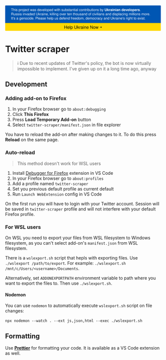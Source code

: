 [![Stand With Ukraine](https://raw.githubusercontent.com/vshymanskyy/StandWithUkraine/main/banner-direct.svg)](https://vshymanskyy.github.io/StandWithUkraine)

# Twitter scraper

> ℹ️ Due to recent updates of Twitter's policy, the bot is now virtually impossible to implement. I've given up on it a long time ago, anyway

## Development

### Adding add-on to Firefox

1. In your Firefox browser go to `about:debugging`
2. Click **This Firefox**
3. Press **Load Temporary Add-on** button
4. Select `twitter-scraper/manifest.json` in file explorer

You have to reload the add-on after making changes to it.
To do this press **Reload** on the same page.

### Auto-reload

> This method doesn't work for WSL users

1. Install [Debugger for Firefox](https://marketplace.visualstudio.com/items?itemName=firefox-devtools.vscode-firefox-debug) extension in VS Code
2. In your Firefox browser go to `about:profiles`
3. Add a profile named `twitter-scraper`
4. Set you previous default profile as current default
5. Run `Launch WebExtension` config in VS Code

On the first run you will have to login with your Twitter account.
Session will be saved in `twitter-scraper` profile and will not interfere with your default Firefox profile.

### For WSL users

On WSL you need to export your files from WSL filesystem to Windows filesystem, as you can't select add-on's `manifest.json` from WSL filesystem.

There is a `wslexport.sh` script that hepls with exporting files.
Use `./wslexport /path/to/export`. For example: `./wslexport.sh /mnt/c/Users/<username>/Documents`.

Alternatively, set `ADDONEXPORTPATH` environment variable to path where you want to export the files to. Then use `./wslexport.sh`.

#### Nodemon

You can use `nodemon` to automatically execute `wslexport.sh` script on file changes:

`npx nodemon --watch . --ext js,json,html --exec ./wslexport.sh`

## Formatting

Use [**Prettier**](https://prettier.io/) for formatting your code.
It is available as a VS Code extension as well.
